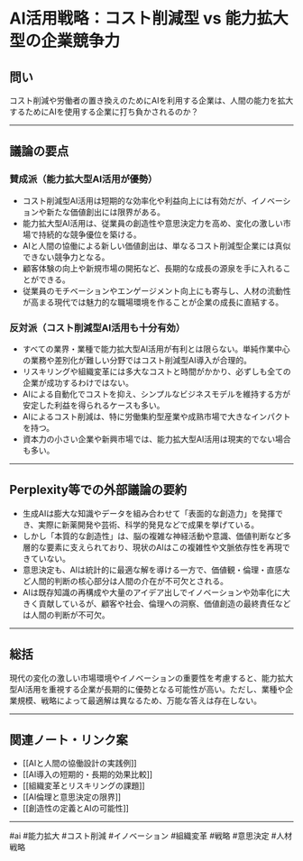 # AI活用戦略：コスト削減型 vs 能力拡大型の企業競争力

## 問い
コスト削減や労働者の置き換えのためにAIを利用する企業は、人間の能力を拡大するためにAIを使用する企業に打ち負かされるのか？

---

## 議論の要点

### 賛成派（能力拡大型AI活用が優勢）
- コスト削減型AI活用は短期的な効率化や利益向上には有効だが、イノベーションや新たな価値創出には限界がある。
- 能力拡大型AI活用は、従業員の創造性や意思決定力を高め、変化の激しい市場で持続的な競争優位を築ける。
- AIと人間の協働による新しい価値創出は、単なるコスト削減型企業には真似できない競争力となる。
- 顧客体験の向上や新規市場の開拓など、長期的な成長の源泉を手に入れることができる。
- 従業員のモチベーションやエンゲージメント向上にも寄与し、人材の流動性が高まる現代では魅力的な職場環境を作ることが企業の成長に直結する。

### 反対派（コスト削減型AI活用も十分有効）
- すべての業界・業種で能力拡大型AI活用が有利とは限らない。単純作業中心の業務や差別化が難しい分野ではコスト削減型AI導入が合理的。
- リスキリングや組織変革には多大なコストと時間がかかり、必ずしも全ての企業が成功するわけではない。
- AIによる自動化でコストを抑え、シンプルなビジネスモデルを維持する方が安定した利益を得られるケースも多い。
- AIによるコスト削減は、特に労働集約型産業や成熟市場で大きなインパクトを持つ。
- 資本力の小さい企業や新興市場では、能力拡大型AI活用は現実的でない場合も多い。

---

## Perplexity等での外部議論の要約
- 生成AIは膨大な知識やデータを組み合わせて「表面的な創造力」を発揮でき、実際に新薬開発や芸術、科学的発見などで成果を挙げている。
- しかし「本質的な創造性」は、脳の複雑な神経活動や意識、価値判断など多層的な要素に支えられており、現状のAIはこの複雑性や文脈依存性を再現できていない。
- 意思決定も、AIは統計的に最適な解を導ける一方で、価値観・倫理・直感など人間的判断の核心部分は人間の介在が不可欠とされる。
- AIは既存知識の再構成や大量のアイデア出しでイノベーションや効率化に大きく貢献しているが、顧客や社会、倫理への洞察、価値創造の最終責任などは人間の判断が不可欠。

---

## 総括
現代の変化の激しい市場環境やイノベーションの重要性を考慮すると、能力拡大型AI活用を重視する企業が長期的に優勢となる可能性が高い。ただし、業種や企業規模、戦略によって最適解は異なるため、万能な答えは存在しない。

---

## 関連ノート・リンク案
- [[AIと人間の協働設計の実践例]]
- [[AI導入の短期的・長期的効果比較]]
- [[組織変革とリスキリングの課題]]
- [[AI倫理と意思決定の限界]]
- [[創造性の定義とAIの可能性]]

---

#ai #能力拡大 #コスト削減 #イノベーション #組織変革 #戦略 #意思決定 #人材戦略
